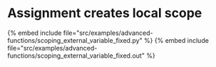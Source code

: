 # Assignment creates local scope

{% embed include file="src/examples/advanced-functions/scoping_external_variable_fixed.py" %}
{% embed include file="src/examples/advanced-functions/scoping_external_variable_fixed.out" %}


